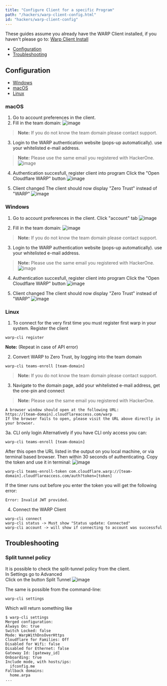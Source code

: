 ```yaml
---
title: "Configure Client for a specific Program"
path: "/hackers/warp-client-config.html"
id: "hackers/warp-client-config"
---
```

These guides assume you already have the WARP Client installed, if you haven't please go to: [Warp Client Install](/hackers/warp-client-install.html)

* [Configuration](#configuration)
* [Troubleshooting](#troubleshooting)

## Configuration

* [Windows](#windows)
* [macOS](#macos)
* [Linux](#linux)

### macOS
1. Go to account preferences in the client.
2. Fill in the team domain:
![image](./images/warp_win_teams.png)
> **Note:** If you do not know the team domain please contact support.

3. Login to the WARP authentication website (pops-up automatically). use your whitelisted e-mail address.
> **Note:** Please use the same email you registered with HackerOne.
![image](./images/warp_login_email.png)

4. Authentication succesfull, register client into program
Click the "Open Cloudflare WARP" button
![image](./images/warp_login_success.png)

5. Client changed
The client should now display "Zero Trust" instead of "WARP"
![image](./images/warp_win_main.png)

### Windows
1. Go to account preferences in the client.
Click "account" tab
![image](./images/warp_account.png)

2. Fill in the team domain:
![image](./images/warp_team_name.png)
> **Note:** If you do not know the team domain please contact support.

3. Login to the WARP authentication website (pops-up automatically). use your whitelisted e-mail address.
> **Note:** Please use the same email you registered with HackerOne.
![image](./images/warp_login_email.png)

4. Authentication succesfull, register client into program
Click the "Open Cloudflare WARP" button
![image](./images/warp_login_success.png)

5. Client changed
The client should now display "Zero Trust" instead of "WARP"
![image](./images/warp_result.png)

### Linux
1. To connect for the very first time you must register first warp in your system. Register the client
```console
warp-cli register
```
**Note:** (Repeat in case of API error)

2. Convert WARP to Zero Trust, by logging into the team domain
```console
warp-cli teams-enroll [team-domain]
```
> **Note:** If you do not know the team domain please contact support.

3. Navigate to the domain page, add your whitelisted e-mail address, get the one-pin and connect
> **Note:** Please use the same email you registered with HackerOne.
```console
A browser window should open at the following URL:
https://[team-domain].cloudflareaccess.com/warp 
If the browser fails to open, please visit the URL above directly in your browser.
```

3a. CLI only login
Alternatively if you have CLI only access you can:
```console
warp-cli teams-enroll [team-domain]
```
After this open the URL listed in the output on you local machine, or via terminal based browser.
Then within 30 seconds of authenticating. Copy the token and use it in terminal:
![image](./images/warp_zt_copy_jwt_token.png)

```console
warp-cli teams-enroll-token com.cloudflare.warp://[team-domain].cloudflareaccess.com/auth?token=[token]
```
If the timer runs out before you enter the token you will get the following error:
```console
Error: Invalid JWT provided.
```
4. Connect the WARP Client
```console
warp-cli connect
warp-cli status -> Must show "Status update: Connected"
warp-cli account -> will show if connecting to account was successful
```

## Troubleshooting
### Split tunnel policy
It is possible to check the split-tunnel policy from the client.<br/>
In Settings go to Advanced<br/>
Click on the button Split Tunnel
![image](./images/warp_split_tunnel.png)

The same is possible from the command-line:
```code
warp-cli settings
```
Which will return something like
```code
$ warp-cli settings
Merged configuration:
Always On: true
Switch Locked: false
Mode: WarpWithDnsOverHttps
Cloudflare for Families: Off
Disabled for Wifi: false
Disabled for Ethernet: false
Gateway Id: [gateway_id]
Onboarding: true
Include mode, with hosts/ips:
  ifconfig.me
Fallback domains:
  home.arpa
...
```
